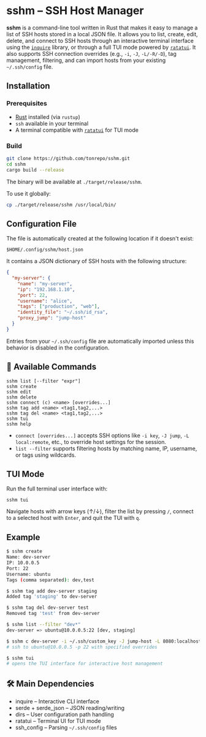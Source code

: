# sshm – SSH Host Manager

**sshm** is a command-line tool written in Rust that makes it easy to manage a list of SSH hosts stored in a local JSON file. It allows you to list, create, edit, delete, and connect to SSH hosts through an interactive terminal interface using the [`inquire`](https://github.com/mikaelmello/inquire) library, or through a full TUI mode powered by [`ratatui`](https://github.com/tui-rs-revival/ratatui). It also supports SSH connection overrides (e.g., `-i`, `-J`, `-L/-R/-D`), tag management, filtering, and can import hosts from your existing `~/.ssh/config` file.

## Installation

### Prerequisites

- [Rust](https://www.rust-lang.org/tools/install) installed (via `rustup`)
- `ssh` available in your terminal
- A terminal compatible with [`ratatui`](https://github.com/tui-rs-revival/ratatui) for TUI mode

### Build

```bash
git clone https://github.com/tonrepo/sshm.git
cd sshm
cargo build --release
```

The binary will be available at `./target/release/sshm`.

To use it globally:

```bash
cp ./target/release/sshm /usr/local/bin/
```

## Configuration File

The file is automatically created at the following location if it doesn't exist:

```
$HOME/.config/sshm/host.json
```

It contains a JSON dictionary of SSH hosts with the following structure:
```json
{
  "my-server": {
    "name": "my-server",
    "ip": "192.168.1.10",
    "port": 22,
    "username": "alice",
    "tags": ["production", "web"],
    "identity_file": "~/.ssh/id_rsa",
    "proxy_jump": "jump-host"
  }
}
```

Entries from your `~/.ssh/config` file are automatically imported unless this behavior is disabled in the configuration.

## 🧰 Available Commands
```
sshm list [--filter "expr"]
sshm create
sshm edit
sshm delete
sshm connect (c) <name> [overrides...]
sshm tag add <name> <tag1,tag2,...>
sshm tag del <name> <tag1,tag2,...>
sshm tui
sshm help
```
- `connect [overrides...]` accepts SSH options like `-i key`, `-J jump`, `-L local:remote`, etc., to override host settings for the session.
- `list --filter` supports filtering hosts by matching name, IP, username, or tags using wildcards.

## TUI Mode

Run the full terminal user interface with:

```
sshm tui
```

Navigate hosts with arrow keys (↑/↓), filter the list by pressing `/`, connect to a selected host with `Enter`, and quit the TUI with `q`.

## Example

```bash
$ sshm create
Name: dev-server
IP: 10.0.0.5
Port: 22
Username: ubuntu
Tags (comma separated): dev,test

$ sshm tag add dev-server staging
Added tag 'staging' to dev-server

$ sshm tag del dev-server test
Removed tag 'test' from dev-server

$ sshm list --filter "dev*"
dev-server => ubuntu@10.0.0.5:22 [dev, staging]

$ sshm c dev-server -i ~/.ssh/custom_key -J jump-host -L 8080:localhost:80
# ssh to ubuntu@10.0.0.5 -p 22 with specified overrides

$ sshm tui
# opens the TUI interface for interactive host management
```

## 🛠️ Main Dependencies
- inquire – Interactive CLI interface
- serde + serde_json – JSON reading/writing
- dirs – User configuration path handling
- ratatui – Terminal UI for TUI mode
- ssh_config – Parsing `~/.ssh/config` files
